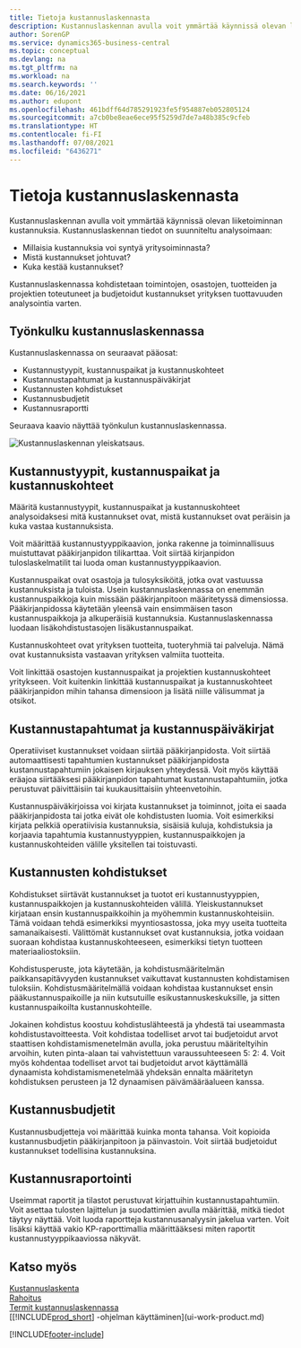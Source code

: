 ```yaml
---
title: Tietoja kustannuslaskennasta
description: Kustannuslaskennan avulla voit ymmärtää käynnissä olevan liiketoiminnan kustannuksia. Kustannuslaskennan tiedot on suunniteltu analysoimaan monia seikkoja.
author: SorenGP
ms.service: dynamics365-business-central
ms.topic: conceptual
ms.devlang: na
ms.tgt_pltfrm: na
ms.workload: na
ms.search.keywords: ''
ms.date: 06/16/2021
ms.author: edupont
ms.openlocfilehash: 461bdff64d785291923fe5f954887eb052805124
ms.sourcegitcommit: a7cb0be8eae6ece95f5259d7de7a48b385c9cfeb
ms.translationtype: HT
ms.contentlocale: fi-FI
ms.lasthandoff: 07/08/2021
ms.locfileid: "6436271"
---
```

# <a name="about-cost-accounting"></a>Tietoja kustannuslaskennasta
Kustannuslaskennan avulla voit ymmärtää käynnissä olevan liiketoiminnan kustannuksia. Kustannuslaskennan tiedot on suunniteltu analysoimaan:  

-   Millaisia kustannuksia voi syntyä yritysoiminnasta?  
-   Mistä kustannukset johtuvat?  
-   Kuka kestää kustannukset?  

Kustannuslaskennassa kohdistetaan toimintojen, osastojen, tuotteiden ja projektien toteutuneet ja budjetoidut kustannukset yrityksen tuottavuuden analysointia varten.  

## <a name="workflow-in-cost-accounting"></a>Työnkulku kustannuslaskennassa  
Kustannuslaskennassa on seuraavat pääosat:  

-   Kustannustyypit, kustannuspaikat ja kustannuskohteet  
-   Kustannustapahtumat ja kustannuspäiväkirjat  
-   Kustannusten kohdistukset  
-   Kustannusbudjetit
-   Kustannusraportti  

Seuraava kaavio näyttää työnkulun kustannuslaskennassa.  

![Kustannuslaskennan yleiskatsaus.](media/costaccountingoverview.png "CostAccountingOverview")  

## <a name="cost-types-cost-centers-and-cost-objects"></a>Kustannustyypit, kustannuspaikat ja kustannuskohteet  
Määritä kustannustyypit, kustannuspaikat ja kustannuskohteet analysoidaksesi mitä kustannukset ovat, mistä kustannukset ovat peräisin ja kuka vastaa kustannuksista.  

Voit määrittää kustannustyyppikaavion, jonka rakenne ja toiminnallisuus muistuttavat pääkirjanpidon tilikarttaa. Voit siirtää kirjanpidon tuloslaskelmatilit tai luoda oman kustannustyyppikaavion.  

Kustannuspaikat ovat osastoja ja tulosyksiköitä, jotka ovat vastuussa kustannuksista ja tuloista. Usein kustannuslaskennassa on enemmän kustannuspaikkoja kuin missään pääkirjanpitoon määritetyssä dimensiossa. Pääkirjanpidossa käytetään yleensä vain ensimmäisen tason kustannuspaikkoja ja alkuperäisiä kustannuksia. Kustannuslaskennassa luodaan lisäkohdistustasojen lisäkustannuspaikat.  

Kustannuskohteet ovat yrityksen tuotteita, tuoteryhmiä tai palveluja. Nämä ovat kustannuksista vastaavan yrityksen valmiita tuotteita.  

Voit linkittää osastojen kustannuspaikat ja projektien kustannuskohteet yritykseen. Voit kuitenkin linkittää kustannuspaikat ja kustannuskohteet pääkirjanpidon mihin tahansa dimensioon ja lisätä niille välisummat ja otsikot.  

## <a name="cost-entries-and-cost-journals"></a>Kustannustapahtumat ja kustannuspäiväkirjat  
Operatiiviset kustannukset voidaan siirtää pääkirjanpidosta. Voit siirtää automaattisesti tapahtumien kustannukset pääkirjanpidosta kustannustapahtumiin jokaisen kirjauksen yhteydessä. Voit myös käyttää eräajoa siirtääksesi pääkirjanpidon tapahtumat kustannustapahtumiin, jotka perustuvat päivittäisiin tai kuukausittaisiin yhteenvetoihin.  

Kustannuspäiväkirjoissa voi kirjata kustannukset ja toiminnot, joita ei saada pääkirjanpidosta tai jotka eivät ole kohdistusten luomia. Voit esimerkiksi kirjata pelkkiä operatiivisia kustannuksia, sisäisiä kuluja, kohdistuksia ja korjaavia tapahtumia kustannustyyppien, kustannuspaikkojen ja kustannuskohteiden välille yksitellen tai toistuvasti.  

## <a name="cost-allocations"></a>Kustannusten kohdistukset  
Kohdistukset siirtävät kustannukset ja tuotot eri kustannustyyppien, kustannuspaikkojen ja kustannuskohteiden välillä. Yleiskustannukset kirjataan ensin kustannuspaikkoihin ja myöhemmin kustannuskohteisiin. Tämä voidaan tehdä esimerkiksi myyntiosastossa, joka myy useita tuotteita samanaikaisesti. Välittömät kustannukset ovat kustannuksia, jotka voidaan suoraan kohdistaa kustannuskohteeseen, esimerkiksi tietyn tuotteen materiaaliostoksiin.  

Kohdistusperuste, jota käytetään, ja kohdistusmääritelmän paikkansapitävyyden kustannukset vaikuttavat kustannusten kohdistamisen tuloksiin. Kohdistusmääritelmällä voidaan kohdistaa kustannukset ensin pääkustannuspaikoille ja niin kutsutuille esikustannuskeskuksille, ja sitten kustannuspaikoilta kustannuskohteille.  

Jokainen kohdistus koostuu kohdistuslähteestä ja yhdestä tai useammasta kohdistustavoitteesta. Voit kohdistaa todelliset arvot tai budjetoidut arvot staattisen kohdistamismenetelmän avulla, joka perustuu määriteltyihin arvoihin, kuten pinta-alaan tai vahvistettuun varaussuhteeseen 5: 2: 4. Voit myös kohdentaa todelliset arvot tai budjetoidut arvot käyttämällä dynaamista kohdistamismenetelmää yhdeksän ennalta määritetyn kohdistuksen perusteen ja 12 dynaamisen päivämääräalueen kanssa.  

## <a name="cost-budgets"></a>Kustannusbudjetit  
Kustannusbudjetteja voi määrittää kuinka monta tahansa. Voit kopioida kustannusbudjetin pääkirjanpitoon ja päinvastoin. Voit siirtää budjetoidut kustannukset todellisina kustannuksina.  

## <a name="cost-reporting"></a>Kustannusraportointi  
Useimmat raportit ja tilastot perustuvat kirjattuihin kustannustapahtumiin. Voit asettaa tulosten lajittelun ja suodattimien avulla määrittää, mitkä tiedot täytyy näyttää. Voit luoda raportteja kustannusanalyysin jakelua varten. Voit lisäksi käyttää vakio KP-raporttimallia määrittääksesi miten raportit kustannustyyppikaaviossa näkyvät.  

## <a name="see-also"></a>Katso myös  
 [Kustannuslaskenta](finance-manage-cost-accounting.md)  
 [Rahoitus](finance.md)   
 [Termit kustannuslaskennassa](finance-terminology-in-cost-accounting.md)  
 [[!INCLUDE[prod_short](includes/prod_short.md)] -ohjelman käyttäminen](ui-work-product.md)


[!INCLUDE[footer-include](includes/footer-banner.md)]